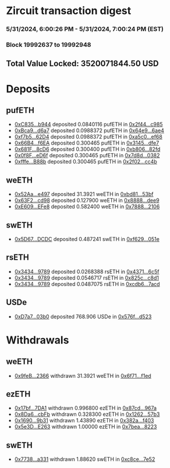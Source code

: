 # Zircuit transaction digest
### 5/31/2024, 6:00:26 PM - 5/31/2024, 7:00:24 PM (EST)
### Block 19992637 to 19992948

## Total Value Locked: 3520071844.50 USD

# Deposits
## pufETH
- [0xC835...b944](https://etherscan.io/address/0xC835edb0979e0F08497708585893745F1CBfb944) deposited 0.0840116 pufETH in [0x2f44...c985](https://etherscan.io/tx/0xC835edb0979e0F08497708585893745F1CBfb944)
- [0xBca9...d6a7](https://etherscan.io/address/0xBca902990395D10CFB466Ab010820934e1BAd6a7) deposited 0.0988372 pufETH in [0x64e9...6ae4](https://etherscan.io/tx/0xBca902990395D10CFB466Ab010820934e1BAd6a7)
- [0xf7b5...62D4](https://etherscan.io/address/0xf7b58c23392c450bA9382c8DBfF8cA28B2C562D4) deposited 0.0988372 pufETH in [0xa5c0...ef68](https://etherscan.io/tx/0xf7b58c23392c450bA9382c8DBfF8cA28B2C562D4)
- [0x66B4...f6EA](https://etherscan.io/address/0x66B4A2B5F921a7D840433FBFB80064756605f6EA) deposited 0.300465 pufETH in [0x3145...dfe7](https://etherscan.io/tx/0x66B4A2B5F921a7D840433FBFB80064756605f6EA)
- [0x681F...8cD6](https://etherscan.io/address/0x681FB7De056a1Cf4788DDa688fA99006aebD8cD6) deposited 0.300400 pufETH in [0xb806...82fd](https://etherscan.io/tx/0x681FB7De056a1Cf4788DDa688fA99006aebD8cD6)
- [0x0f8F...eD6f](https://etherscan.io/address/0x0f8Fcb46F58C3a9FDCF7EB25A8f1Ec0DF6d5eD6f) deposited 0.300465 pufETH in [0x7d8d...0382](https://etherscan.io/tx/0x0f8Fcb46F58C3a9FDCF7EB25A8f1Ec0DF6d5eD6f)
- [0xfffe...B88b](https://etherscan.io/address/0xfffe15Dd24f02Af0f6b36792FEa585923868B88b) deposited 0.300465 pufETH in [0x2f02...cc4b](https://etherscan.io/tx/0xfffe15Dd24f02Af0f6b36792FEa585923868B88b)
## weETH
- [0x52Aa...e497](https://etherscan.io/address/0x52Aa899454998Be5b000Ad077a46Bbe360F4e497) deposited 31.3921 weETH in [0xbd81...53bf](https://etherscan.io/tx/0x52Aa899454998Be5b000Ad077a46Bbe360F4e497)
- [0x63F2...cd98](https://etherscan.io/address/0x63F20Df420aF1538E8Dbd60e975bF1E4D679cd98) deposited 0.127900 weETH in [0x8888...dee9](https://etherscan.io/tx/0x63F20Df420aF1538E8Dbd60e975bF1E4D679cd98)
- [0xE609...EFe8](https://etherscan.io/address/0xE609549239157ff1341015308b1BFF447Ba7EFe8) deposited 0.582400 weETH in [0x7888...2106](https://etherscan.io/tx/0xE609549239157ff1341015308b1BFF447Ba7EFe8)
## swETH
- [0x5D67...DCDC](https://etherscan.io/address/0x5D678eB616CD20df2E6aEd3DF8Af7B679Fc5DCDC) deposited 0.487241 swETH in [0xf629...051e](https://etherscan.io/tx/0x5D678eB616CD20df2E6aEd3DF8Af7B679Fc5DCDC)
## rsETH
- [0x3434...9789](https://etherscan.io/address/0x34349c5569e7B846c3558961552D2202760A9789) deposited 0.0268388 rsETH in [0x4371...6c5f](https://etherscan.io/tx/0x34349c5569e7B846c3558961552D2202760A9789)
- [0x3434...9789](https://etherscan.io/address/0x34349c5569e7B846c3558961552D2202760A9789) deposited 0.0546717 rsETH in [0x825c...c8d1](https://etherscan.io/tx/0x34349c5569e7B846c3558961552D2202760A9789)
- [0x3434...9789](https://etherscan.io/address/0x34349c5569e7B846c3558961552D2202760A9789) deposited 0.0487075 rsETH in [0xcdb6...7acd](https://etherscan.io/tx/0x34349c5569e7B846c3558961552D2202760A9789)
## USDe
- [0xD7a7...03b0](https://etherscan.io/address/0xD7a77D909c674A909DA237AFc99172E7089303b0) deposited 768.906 USDe in [0x576f...d523](https://etherscan.io/tx/0xD7a77D909c674A909DA237AFc99172E7089303b0)
# Withdrawals
## weETH
- [0x9feB...2366](https://etherscan.io/address/0x9feB65fd0d0C99948d2431aF32F35a49E3D32366) withdrawn 31.3921 weETH in [0x6f71...f1ed](https://etherscan.io/tx/0x9feB65fd0d0C99948d2431aF32F35a49E3D32366)
## ezETH
- [0x17bf...7DA1](https://etherscan.io/address/0x17bff0257D6879d649A9A6D4138AE0287Bf57DA1) withdrawn 0.996800 ezETH in [0x87cd...967a](https://etherscan.io/tx/0x17bff0257D6879d649A9A6D4138AE0287Bf57DA1)
- [0x8Da6...cbFb](https://etherscan.io/address/0x8Da6F246AD0C44033aD2d805e990C3aAde12cbFb) withdrawn 0.328300 ezETH in [0x1262...57b3](https://etherscan.io/tx/0x8Da6F246AD0C44033aD2d805e990C3aAde12cbFb)
- [0x1690...9b31](https://etherscan.io/address/0x1690842b72eDD4FD754Af6404291e70d8C439b31) withdrawn 1.43890 ezETH in [0x382a...f403](https://etherscan.io/tx/0x1690842b72eDD4FD754Af6404291e70d8C439b31)
- [0x5e3D...E263](https://etherscan.io/address/0x5e3D413c7583F192AfB375F4Ec8856105F12E263) withdrawn 1.00000 ezETH in [0x7bea...8223](https://etherscan.io/tx/0x5e3D413c7583F192AfB375F4Ec8856105F12E263)
## swETH
- [0x7738...a331](https://etherscan.io/address/0x7738874Ed14bAea6971Bc955103e63f4661ca331) withdrawn 1.88620 swETH in [0xc8ce...7e52](https://etherscan.io/tx/0x7738874Ed14bAea6971Bc955103e63f4661ca331)
